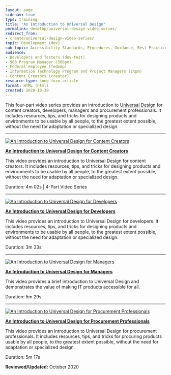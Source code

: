 ```yaml
---
layout: page
sidenav: true
type: training
title: "An Introduction to Universal Design"
permalink: develop/universal-design-video-series/
redirect_from:
- create/universal-design-video-series/
topic: Development (dev)
sub-topic: Accessibility Standards, Procedures, Guidance, Best Practices
audience:
- Developers and Testers (dev-test)
- 508 Program Manager (508pm)
- Federal employee (fedemp)
- Information Technology Program and Project Managers (itpm)
- Content Creators (creator)
resource-type: Long form article
format: HTML (html)
created: 2020-10-30
---
```


This four-part video series provides an introduction to [Universal Design]({{site.baseurl}}/develop/universal-design/) for content creators, developers, managers and procurement professionals. It includes resources, tips, and tricks for designing products and environments to be usable by all people, to the greatest extent possible, without the need for adaptation or specialized design.

---

<div class="grid-row grid-gap">
  <div class="desktop:grid-col-3 display-flex flex-column flex-align-self-center">
    <a href="https://www.youtube.com/watch?v=acKd-q2I3f0"><img src="{{site.baseurl}}/assets/images/thumbnails/training-video-ud-series.jpg"  alt="An Introduction to Universal Design for Content Creators" /></a>
  </div>
  <div class="desktop:grid-col-9">
    <p>
      <a href="https://www.youtube.com/watch?v=acKd-q2I3f0"><strong>An Introduction to Universal Design for Content Creators</strong></a>
    </p>
<p>
      This video provides an introduction to Universal Design for content creators. It includes resources, tips, and tricks for designing products and environments to be usable by all people, to the greatest extent possible, without the need for adaptation or specialized design.
    </p>
<p>
      Duration: 4m 02s | 4-Part Video Series
    </p>
  </div>
</div>

---

<div class="grid-row grid-gap">
  <div class="desktop:grid-col-3 display-flex flex-column flex-align-self-center">
    <a href="https://www.youtube.com/watch?v=ryfd3fmZHCY"><img src="{{site.baseurl}}/assets/images/thumbnails/training-video-ud-series.jpg"  alt="An Introduction to Universal Design for Developers" /></a>
  </div>
  
  <div class="desktop:grid-col-9">
    <p>
      <a href="https://www.youtube.com/watch?v=ryfd3fmZHCY"><strong>An Introduction to Universal Design for Developers</strong></a>
    </p>
<p>
      This video provides an introduction to Universal Design for developers. It includes resources, tips, and tricks for designing products and environments to be usable by all people, to the greatest extent possible, without the need for adaptation or specialized design.
    </p>
<p>
      Duration: 3m 33s
    </p>
  </div>
</div>

---

<div class="grid-row grid-gap">
  <div class="desktop:grid-col-3 display-flex flex-column flex-align-self-center">
    <a href="https://www.youtube.com/watch?v=d1X5XSEErdY"><img src="{{site.baseurl}}/assets/images/thumbnails/training-video-ud-series.jpg"  alt="An Introduction to Universal Design for Managers" /></a>
  </div>
  
  <div class="desktop:grid-col-9">
    <p>
      <a href="https://www.youtube.com/watch?v=d1X5XSEErdY"><strong>An Introduction to Universal Design for Managers</strong></a>
    </p>
<p>
      This video provides a brief introduction to Universal Design and demonstrates the value of making IT products accessible for all.
    </p>
<p>
      Duration: 5m 29s
    </p>
  </div>
</div>

---

<div class="grid-row grid-gap">
  <div class="desktop:grid-col-3 display-flex flex-column flex-align-self-center">
    <a href="https://www.youtube.com/watch?v=MD0XrzqML8Y">
<img src="{{site.baseurl}}/assets/images/thumbnails/training-video-ud-series.jpg" alt="An Introduction to Universal Design for Procurement Professionals" /></a>
  </div>
  
  <div class="desktop:grid-col-9">
    <p>
      <a href="https://www.youtube.com/watch?v=MD0XrzqML8Y"><strong>An Introduction to Universal Design for Procurement Professionals</strong></a>
    </p>
<p>
      This video provides an introduction to Universal Design for procurement professionals. It includes resources, tips, and tricks for procuring products usable by all people, to the greatest extent possible, without the need for adaptation or specialized design.
    </p>
<p>
      Duration: 5m 17s
    </p>
  </div>
</div>

**Reviewed/Updated:** October 2020
